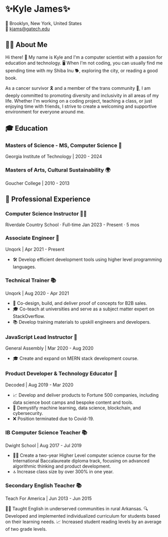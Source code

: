  
# ✨Kyle James✨ 

📍 Brooklyn, New York, United States  
📧 kjams@gatech.edu  

## 💁‍♀️ About Me
Hi there! 👋 My name is Kyle and I'm a computer scientist with a passion for education and technology. 🖥️ When I'm not coding, you can usually find me spending time with my Shiba Inu 🐕, exploring the city, or reading a good book.

As a cancer survivor 🎗️ and a member of the trans community 🌈, I am deeply committed to promoting diversity and inclusivity in all areas of my life. Whether I'm working on a coding project, teaching a class, or just enjoying time with friends, I strive to create a welcoming and supportive environment for everyone around me.

## 🎓 Education

### Masters of Science - MS, Computer Science 🤖
Georgia Institute of Technology | 2020 - 2024

### Masters of Arts, Cultural Sustainability 🌍
Goucher College | 2010 - 2013

## 💼 Professional Experience

### Computer Science Instructor 🧑‍🏫
Riverdale Country School · Full-time
Jan 2023 - Present · 5 mos


### Associate Engineer 🚀
Unqork | Apr 2021 - Present

- 🛠️ Develop efficient development tools using higher level programming languages.

### Technical Trainer 📚
Unqork | Aug 2020 - Apr 2021

- 🚀 Co-design, build, and deliver proof of concepts for B2B sales.
- 🎓 Co-teach at universities and serve as a subject matter expert on StackOverflow.
- 📚 Develop training materials to upskill engineers and developers.

### JavaScript Lead Instructor 🌟
General Assembly | Mar 2020 - Aug 2020

- 🎓 Create and expand on MERN stack development course.

### Product Developer & Technology Educator 🚀
Decoded | Aug 2019 - Mar 2020

- 📈 Develop and deliver products to Fortune 500 companies, including data science boot camps and bespoke content and tools.
- 🤖 Demystify machine learning, data science, blockchain, and cybersecurity.
- ❌ Position terminated due to Covid-19.

### IB Computer Science Teacher 📚
Dwight School | Aug 2017 - Jul 2019

- 👩‍🏫 Create a two-year Higher Level computer science course for the International Baccalaureate diploma track, focusing on advanced algorithmic thinking and product development.
- 🔝 Increase class size by over 300% in one year.

### Secondary English Teacher 📚
Teach For America | Jun 2013 - Jun 2015

👩‍🏫 Taught English in underserved communities in rural Arkansas.
🔍 Developed and implemented individualized curriculum for students based on their learning needs.
📈 Increased student reading levels by an average of two grade levels.

